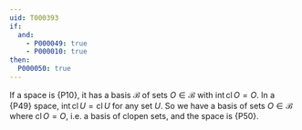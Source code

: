```yaml
---
uid: T000393
if:
  and:
    - P000049: true
    - P000010: true
then:
  P000050: true
---
```


If a space is {P10}, it has a basis $\mathcal B$ of sets $O\in\mathcal B$ with $\operatorname{int}\operatorname{cl}O=O$. In a {P49} space, $\operatorname{int}\operatorname{cl}U=\operatorname{cl}U$ for any set $U$. So we have a basis of sets $O\in\mathcal B$ where $\operatorname{cl}O=O$, i.e. a basis of clopen sets, and the space is {P50}.
